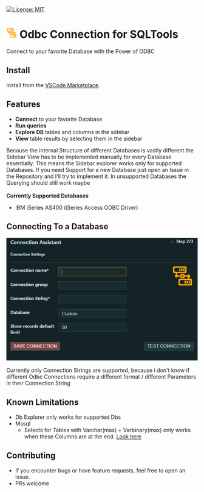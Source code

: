[![License: MIT](https://img.shields.io/badge/License-MIT-yellow.svg)](https://opensource.org/licenses/MIT)

# <img src="https://github.com/tobi187/SqlTools-Odbc/blob/master/icons/db-orange.png?raw=true"  style="height:1em;"/> Odbc Connection for SQLTools

Connect to your favorite Database with the Power of ODBC

## Install

Install from the [VSCode Marketplace](https://marketplace.visualstudio.com/items?itemName=tobi187.sqltools-odbc).

## Features

- **Connect** to your favorite Database
- **Run queries**
- **Explore DB** tables and columns in the sidebar
- **View** table results by selecting them in the sidebar

Because the internal Structure of different Databases is vastly different the Sidebar View has to be implemented manually for every Database essentially. This means the Sidebar explorer works only for supported Databases. If you need Support for a new Database just open an Issue in the Repository and I'll try to implement it. In unsupported Databases the Querying should still work maybe <br><br>
**Currently Supported Databases**
- IBM iSeries AS400 (iSeries Access ODBC Driver)

## Connecting To a Database

![alt text](https://github.com/tobi187/SqlTools-Odbc/blob/master/assets/image.png?raw=true)

Currently only Connection Strings are supported, because i don't know if different Odbc Connections require a different format / different Parameters in their Connection String

## Known Limitations

- Db Explorer only works for supported Dbs
- Mssql
  - Selects for Tables with Varchar(max) + Varbinary(max) only works when these Columns are at the end. [Look here](https://github.com/r-dbi/odbc/issues/10)

## Contributing

- If you encounter bugs or have feature requests, feel free to open an issue.
- PRs welcome
